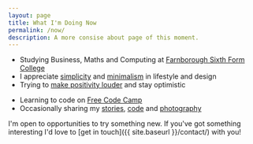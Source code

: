 ```yaml
---
layout: page
title: What I'm Doing Now
permalink: /now/
description: A more consise about page of this moment.
---
```


- Studying Business, Maths and Computing at [Farnborough Sixth Form College](http://www.farnborough.ac.uk)
- I appreciate [simplicity](https://www.reddit.com/r/simpleliving/) and [minimalism](https://www.reddit.com/r/minimalism/) in lifestyle and design
- Trying to [make positivity louder](https://www.youtube.com/watch?v=qaVu0WSU68g) and stay optimistic
<!-- - Learning AI on []() -->
- Learning to code on [Free Code Camp](https://www.freecodecamp.com)
- Occasionally sharing my [stories](https://blog.davison.io), [code](https://github.com/davisonio) and [photography](https://ello.co/davisonio)

I'm open to opportunities to try something new. If you've got something interesting I'd love to [get in touch]({{ site.baseurl }}/contact/) with you!
